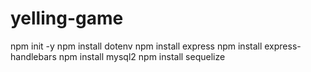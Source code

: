 # yelling-game

npm init -y
npm install dotenv
npm install express
npm install express-handlebars
npm install mysql2
npm install sequelize